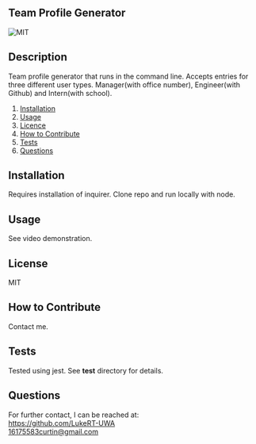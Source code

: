 ## Team Profile Generator

![MIT](https://img.shields.io/badge/MIT-Licensed-green)

## Description
Team profile generator that runs in the command line. Accepts entries for three different user types. Manager(with office number), Engineer(with Github) and Intern(with school).

1. [Installation](#Installation)
2. [Usage](#Usage)
3. [Licence](#Licence)
4. [How to Contribute](#How-to-Contribute)
5. [Tests](#Tests)
6. [Questions](#Questions)

## Installation
Requires installation of inquirer. Clone repo and run locally with node.

## Usage
See video demonstration.

## License
MIT

## How to Contribute
Contact me.

## Tests
Tested using jest. See __test__ directory for details.

## Questions
For further contact, I can be reached at:  
https://github.com/LukeRT-UWA  
16175583curtin@gmail.com
